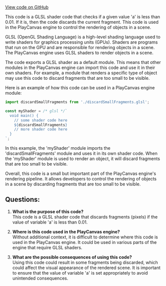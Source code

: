 [View code on GitHub](https://github.com/playcanvas/engine/src/scene/shader-lib/chunks/particle/frag/particle_blendNormal.js)

This code is a GLSL shader code that checks if a given value 'a' is less than 0.01. If it is, then the code discards the current fragment. This code is used in the PlayCanvas engine to control the rendering of objects in a scene. 

GLSL (OpenGL Shading Language) is a high-level shading language used to write shaders for graphics processing units (GPUs). Shaders are programs that run on the GPU and are responsible for rendering objects in a scene. The PlayCanvas engine uses GLSL shaders to render objects in a scene.

The code exports a GLSL shader as a default module. This means that other modules in the PlayCanvas engine can import this code and use it in their own shaders. For example, a module that renders a specific type of object may use this code to discard fragments that are too small to be visible.

Here is an example of how this code can be used in a PlayCanvas engine module:

```javascript
import discardSmallFragments from './discardSmallFragments.glsl';

const myShader = /* glsl */`
  void main() {
    // some shader code here
    ${discardSmallFragments}
    // more shader code here
  }
`;
```

In this example, the 'myShader' module imports the 'discardSmallFragments' module and uses it in its own shader code. When the 'myShader' module is used to render an object, it will discard fragments that are too small to be visible.

Overall, this code is a small but important part of the PlayCanvas engine's rendering pipeline. It allows developers to control the rendering of objects in a scene by discarding fragments that are too small to be visible.
## Questions: 
 1. **What is the purpose of this code?**\
This code is a GLSL shader code that discards fragments (pixels) if the value of variable 'a' is less than 0.01.

2. **Where is this code used in the PlayCanvas engine?**\
Without additional context, it is difficult to determine where this code is used in the PlayCanvas engine. It could be used in various parts of the engine that require GLSL shaders.

3. **What are the possible consequences of using this code?**\
Using this code could result in some fragments being discarded, which could affect the visual appearance of the rendered scene. It is important to ensure that the value of variable 'a' is set appropriately to avoid unintended consequences.